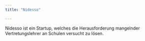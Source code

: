 ```yaml
---
title: "Nidesso"

---
```


Nidesso ist ein Startup, welches die Herausforderung mangelnder Vertretungslehrer an Schulen versucht zu lösen.

